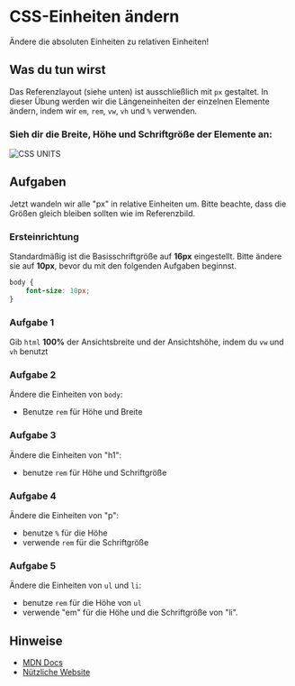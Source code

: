 # CSS-Einheiten ändern
Ändere die absoluten Einheiten zu relativen Einheiten!

## Was du tun wirst

Das Referenzlayout (siehe unten) ist ausschließlich mit `px` gestaltet. In dieser Übung werden wir die Längeneinheiten der einzelnen Elemente ändern, indem wir `em`, `rem`, `vw`, `vh` und `%` verwenden.

### Sieh dir die Breite, Höhe und Schriftgröße der Elemente an:
![CSS UNITS](css-units.png)

## Aufgaben

Jetzt wandeln wir alle "px" in relative Einheiten um. Bitte beachte, dass die Größen gleich bleiben sollten wie im Referenzbild.

### Ersteinrichtung
Standardmäßig ist die Basisschriftgröße auf __16px__ eingestellt. Bitte ändere sie auf __10px__, bevor du mit den folgenden Aufgaben beginnst.

```css
body {
    font-size: 10px;
}
```

### Aufgabe 1
Gib `html` __100%__ der Ansichtsbreite und der Ansichtshöhe, indem du `vw` und `vh` benutzt

### Aufgabe 2
Ändere die Einheiten von `body`:
- Benutze `rem` für Höhe und Breite

### Aufgabe 3
Ändere die Einheiten von "h1":
- benutze `rem` für Höhe und Schriftgröße

### Aufgabe 4
Ändere die Einheiten von "p":
- benutze `%` für die Höhe
- verwende `rem` für die Schriftgröße
  
### Aufgabe 5
Ändere die Einheiten von `ul` und `li`:
- benutze `rem` für die Höhe von `ul`
- verwende "em" für die Höhe und die Schriftgröße von "li".
  
## Hinweise
- [MDN Docs](https://developer.mozilla.org/en-US/docs/Learn/CSS/Building_blocks/Values_and_units)
- [Nützliche Website](https://elementor.com/help/whats-the-difference-between-px-em-rem-vw-and-vh/)
